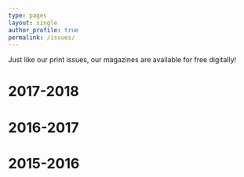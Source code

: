 ```yaml
---
type: pages
layout: single
author_profile: true
permalink: /issues/
---
```


Just like our print issues, our magazines are available for free digitally!

# 2017-2018

# 2016-2017

# 2015-2016

<div data-configid="34093251/63403989" style="width:100%; height:600px;" class="issuuembed"></div>
<script type="text/javascript" src="//e.issuu.com/embed.js" async="true"></script>
